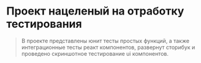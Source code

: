 # Проект нацеленый на отработку тестирования #

> В проекте представлены юнит тесты простых функций,
а также интеграционные тесты реакт компонентов, развернут сторибук
и проведено скриншотное тестирование ui компонентов.
